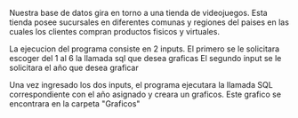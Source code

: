 Nuestra base de datos gira en torno a una tienda de videojuegos. Esta tienda posee sucursales en diferentes comunas y regiones del paises en las cuales los clientes compran productos fisicos y virtuales. 


La ejecucion del programa consiste en 2 inputs. 
El primero se le solicitara escoger del 1 al 6 la llamada sql que desea graficas
El segundo input se le solicitara el año que desea graficar

Una vez ingresado los dos inputs, el programa ejecutara la llamada SQL correspondiente con el año asignado y creara un graficos. Este grafico se encontrara en la carpeta "Graficos"
